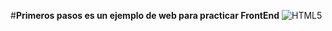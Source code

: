 #**Primeros pasos es un ejemplo de web para practicar FrontEnd**
![HTML5](https://www.w3.org/html/logo/downloads/HTML5_Badge_256.png)
